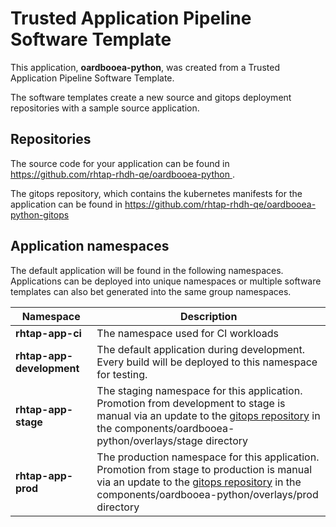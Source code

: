# Trusted Application Pipeline Software Template

This application, **oardbooea-python**, was created from a Trusted Application Pipeline Software Template.

The software templates create a new source and gitops deployment repositories with a sample source application. 

## Repositories

The source code for your application can be found in [https://github.com/rhtap-rhdh-qe/oardbooea-python ](https://github.com/rhtap-rhdh-qe/oardbooea-python ).
 
The gitops repository, which contains the kubernetes manifests for the application can be found in 
[https://github.com/rhtap-rhdh-qe/oardbooea-python-gitops ](https://github.com/rhtap-rhdh-qe/oardbooea-python-gitops ) 

## Application namespaces 

The default application will be found in the following namespaces. Applications can be deployed into unique namespaces or multiple software templates can also bet generated into the same group namespaces.  

|  Namespace   |  Description   |  
| -------- | -------- |
| **rhtap-app-ci** | The namespace used for CI workloads |
| **rhtap-app-development** | The default application during development. Every build will be deployed to this namespace for testing. |
| **rhtap-app-stage** | The staging namespace for this application. Promotion from development to stage is manual via an update to the [gitops repository](https://github.com/rhtap-rhdh-qe/oardbooea-python-gitops ) in the components/oardbooea-python/overlays/stage directory |
| **rhtap-app-prod** | The production namespace for this application. Promotion from stage to production is manual via an update to the [gitops repository](https://github.com/rhtap-rhdh-qe/oardbooea-python-gitops ) in the components/oardbooea-python/overlays/prod directory |